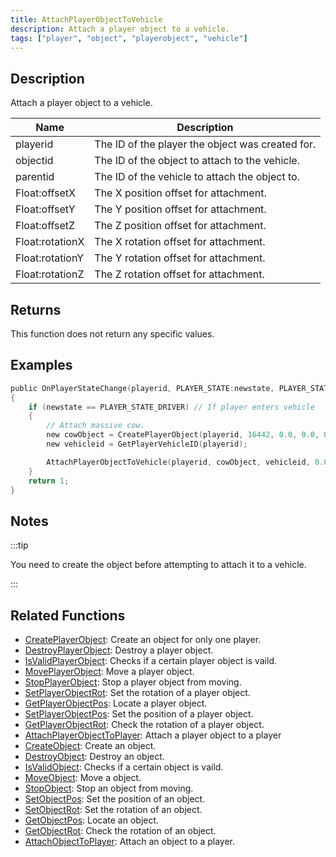```yaml
---
title: AttachPlayerObjectToVehicle
description: Attach a player object to a vehicle.
tags: ["player", "object", "playerobject", "vehicle"]
---
```


## Description

Attach a player object to a vehicle.

| Name            | Description                                      |
| --------------- | ------------------------------------------------ |
| playerid        | The ID of the player the object was created for. |
| objectid        | The ID of the object to attach to the vehicle.   |
| parentid        | The ID of the vehicle to attach the object to.   |
| Float:offsetX   | The X position offset for attachment.            |
| Float:offsetY   | The Y position offset for attachment.            |
| Float:offsetZ   | The Z position offset for attachment.            |
| Float:rotationX | The X rotation offset for attachment.            |
| Float:rotationY | The Y rotation offset for attachment.            |
| Float:rotationZ | The Z rotation offset for attachment.            |

## Returns

This function does not return any specific values.

## Examples

```c
public OnPlayerStateChange(playerid, PLAYER_STATE:newstate, PLAYER_STATE:oldstate)
{
    if (newstate == PLAYER_STATE_DRIVER) // If player enters vehicle
    {
        // Attach massive cow.
        new cowObject = CreatePlayerObject(playerid, 16442, 0.0, 0.0, 0.0, 0.0, 0.0, 0.0);
        new vehicleid = GetPlayerVehicleID(playerid);

        AttachPlayerObjectToVehicle(playerid, cowObject, vehicleid, 0.0, 0.0, 1.0, 0.0, 0.0, 0.0);
    }
    return 1;
}
```

## Notes

:::tip

You need to create the object before attempting to attach it to a vehicle.

:::

## Related Functions

- [CreatePlayerObject](CreatePlayerObject): Create an object for only one player.
- [DestroyPlayerObject](DestroyPlayerObject): Destroy a player object.
- [IsValidPlayerObject](IsValidPlayerObject): Checks if a certain player object is vaild.
- [MovePlayerObject](MovePlayerObject): Move a player object.
- [StopPlayerObject](StopPlayerObject): Stop a player object from moving.
- [SetPlayerObjectRot](SetPlayerObjectRot): Set the rotation of a player object.
- [GetPlayerObjectPos](GetPlayerObjectPos): Locate a player object.
- [SetPlayerObjectPos](SetPlayerObjectPos): Set the position of a player object.
- [GetPlayerObjectRot](GetPlayerObjectRot): Check the rotation of a player object.
- [AttachPlayerObjectToPlayer](AttachPlayerObjectToPlayer): Attach a player object to a player
- [CreateObject](CreateObject): Create an object.
- [DestroyObject](DestroyObject): Destroy an object.
- [IsValidObject](IsValidObject): Checks if a certain object is vaild.
- [MoveObject](MoveObject): Move a object.
- [StopObject](StopObject): Stop an object from moving.
- [SetObjectPos](SetObjectPos): Set the position of an object.
- [SetObjectRot](SetObjectRot): Set the rotation of an object.
- [GetObjectPos](GetObjectPos): Locate an object.
- [GetObjectRot](GetObjectRot): Check the rotation of an object.
- [AttachObjectToPlayer](AttachObjectToPlayer): Attach an object to a player.
